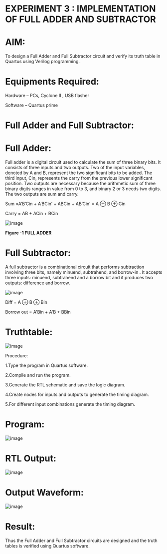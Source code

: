 # EXPERIMENT 3 : IMPLEMENTATION OF FULL ADDER AND SUBTRACTOR

# AIM:

To design a Full Adder and Full Subtractor circuit and verify its truth table in Quartus using Verilog programming.

# Equipments Required:

Hardware – PCs, Cyclone II , USB flasher

Software – Quartus prime

# Full Adder and Full Subtractor:

# Full Adder:

Full adder is a digital circuit used to calculate the sum of three binary bits. It consists of three inputs and two outputs. Two of the input variables, denoted by A and B, represent the two significant bits to be added. The third input, Cin, represents the carry from the previous lower significant position. Two outputs are necessary because the arithmetic sum of three binary digits ranges in value from 0 to 3, and binary 2 or 3 needs two digits. The two outputs are sum and carry.

Sum =A’B’Cin + A’BCin’ + ABCin + AB’Cin’ = A ⊕ B ⊕ Cin 

Carry = AB + ACin + BCin

![image](https://github.com/naavaneetha/FULL_ADDER_SUBTRACTOR/assets/154305477/0f30ba51-5ffb-4198-845f-18e054f675e7)

**Figure -1 FULL ADDER**

# Full Subtractor:

A full subtractor is a combinational circuit that performs subtraction involving three bits, namely minuend, subtrahend, and borrow-in . It accepts three inputs: minuend, subtrahend and a borrow bit and it produces two outputs: difference and borrow.

![image](https://github.com/naavaneetha/FULL_ADDER_SUBTRACTOR/assets/154305477/02b24f51-ab51-4304-9ad6-7b81ffc1ead5)

Diff = A ⊕ B ⊕ Bin 

Borrow out = A'Bin + A'B + BBin

# Truthtable:

![image](https://github.com/user-attachments/assets/9347fece-ae51-4131-8936-cd992b150809)

Procedure:

1.Type the program in Quartus software.

2.Compile and run the program.

3.Generate the RTL schematic and save the logic diagram.

4.Create nodes for inputs and outputs to generate the timing diagram.

5.For different input combinations generate the timing diagram.

# Program:

![image](https://github.com/user-attachments/assets/7257cdd2-8b91-4f57-93fa-5a5129bbbf57)


# RTL Output:

![image](https://github.com/user-attachments/assets/ac2e7596-9384-4755-b28b-f1a58af525ed)

# Output Waveform:

![image](https://github.com/user-attachments/assets/8f6ef53d-7616-433c-b33d-507dc7464725)

# Result:

Thus the Full Adder and Full Subtractor circuits are designed and the truth tables is verified using Quartus software.



